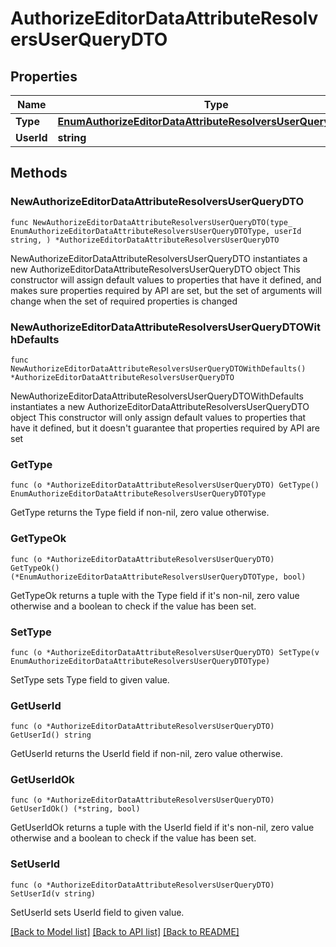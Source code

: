 # AuthorizeEditorDataAttributeResolversUserQueryDTO

## Properties

Name | Type | Description | Notes
------------ | ------------- | ------------- | -------------
**Type** | [**EnumAuthorizeEditorDataAttributeResolversUserQueryDTOType**](EnumAuthorizeEditorDataAttributeResolversUserQueryDTOType.md) |  | 
**UserId** | **string** |  | 

## Methods

### NewAuthorizeEditorDataAttributeResolversUserQueryDTO

`func NewAuthorizeEditorDataAttributeResolversUserQueryDTO(type_ EnumAuthorizeEditorDataAttributeResolversUserQueryDTOType, userId string, ) *AuthorizeEditorDataAttributeResolversUserQueryDTO`

NewAuthorizeEditorDataAttributeResolversUserQueryDTO instantiates a new AuthorizeEditorDataAttributeResolversUserQueryDTO object
This constructor will assign default values to properties that have it defined,
and makes sure properties required by API are set, but the set of arguments
will change when the set of required properties is changed

### NewAuthorizeEditorDataAttributeResolversUserQueryDTOWithDefaults

`func NewAuthorizeEditorDataAttributeResolversUserQueryDTOWithDefaults() *AuthorizeEditorDataAttributeResolversUserQueryDTO`

NewAuthorizeEditorDataAttributeResolversUserQueryDTOWithDefaults instantiates a new AuthorizeEditorDataAttributeResolversUserQueryDTO object
This constructor will only assign default values to properties that have it defined,
but it doesn't guarantee that properties required by API are set

### GetType

`func (o *AuthorizeEditorDataAttributeResolversUserQueryDTO) GetType() EnumAuthorizeEditorDataAttributeResolversUserQueryDTOType`

GetType returns the Type field if non-nil, zero value otherwise.

### GetTypeOk

`func (o *AuthorizeEditorDataAttributeResolversUserQueryDTO) GetTypeOk() (*EnumAuthorizeEditorDataAttributeResolversUserQueryDTOType, bool)`

GetTypeOk returns a tuple with the Type field if it's non-nil, zero value otherwise
and a boolean to check if the value has been set.

### SetType

`func (o *AuthorizeEditorDataAttributeResolversUserQueryDTO) SetType(v EnumAuthorizeEditorDataAttributeResolversUserQueryDTOType)`

SetType sets Type field to given value.


### GetUserId

`func (o *AuthorizeEditorDataAttributeResolversUserQueryDTO) GetUserId() string`

GetUserId returns the UserId field if non-nil, zero value otherwise.

### GetUserIdOk

`func (o *AuthorizeEditorDataAttributeResolversUserQueryDTO) GetUserIdOk() (*string, bool)`

GetUserIdOk returns a tuple with the UserId field if it's non-nil, zero value otherwise
and a boolean to check if the value has been set.

### SetUserId

`func (o *AuthorizeEditorDataAttributeResolversUserQueryDTO) SetUserId(v string)`

SetUserId sets UserId field to given value.



[[Back to Model list]](../README.md#documentation-for-models) [[Back to API list]](../README.md#documentation-for-api-endpoints) [[Back to README]](../README.md)


